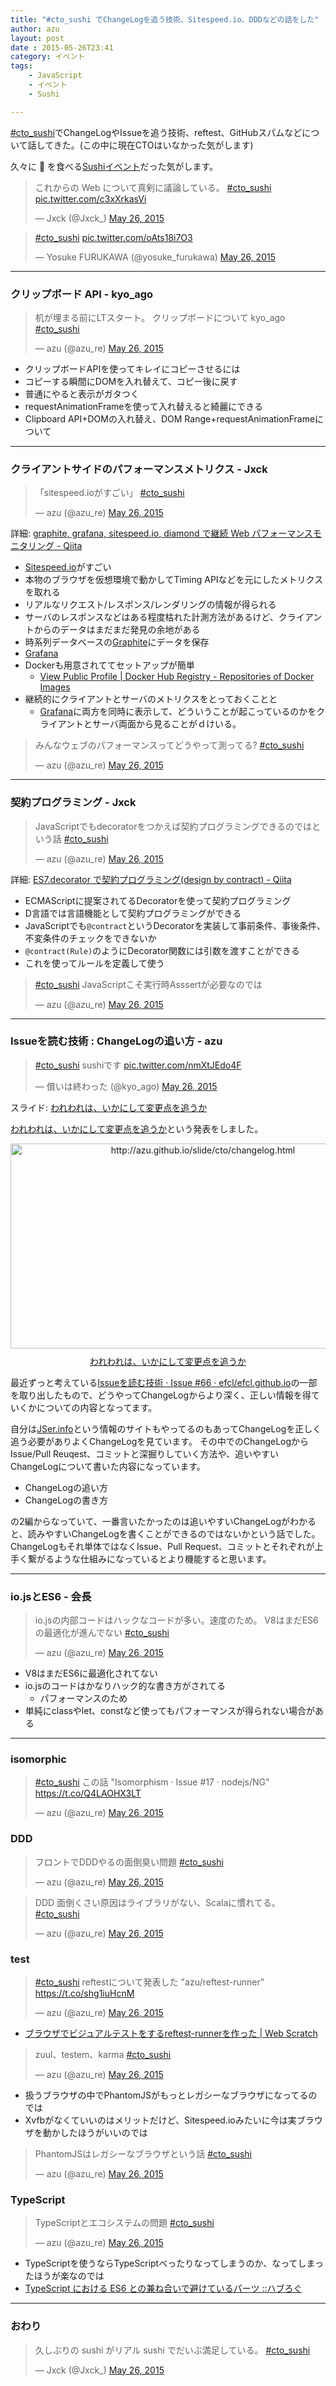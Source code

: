 ```yaml
---
title: "#cto_sushi でChangeLogを追う技術、Sitespeed.io、DDDなどの話をした"
author: azu
layout: post
date : 2015-05-26T23:41
category: イベント
tags:
    - JavaScript
    - イベント
    - Sushi

---
```


[#cto_sushi](https://twitter.com/hashtag/cto_sushi?src=hash "#cto_sushi")でChangeLogやIssueを追う技術、reftest、GitHubスパムなどについて話してきた。(この中に現在CTOはいなかった気がします)

久々に :sushi: を食べる[Sushiイベント](https://github.com/meta-sushi/guideline "Sushiイベント")だった気がします。

<blockquote class="twitter-tweet" lang="en"><p lang="ja" dir="ltr">これからの Web について真剣に議論している。 <a href="https://twitter.com/hashtag/cto_sushi?src=hash">#cto_sushi</a> <a href="http://t.co/c3xXrkasVi">pic.twitter.com/c3xXrkasVi</a></p>&mdash; Jxck (@Jxck_) <a href="https://twitter.com/Jxck_/status/603165077181571073">May 26, 2015</a></blockquote>
<script async src="//platform.twitter.com/widgets.js" charset="utf-8"></script>

<blockquote class="twitter-tweet" lang="en"><p lang="und" dir="ltr"><a href="https://twitter.com/hashtag/cto_sushi?src=hash">#cto_sushi</a> <a href="http://t.co/oAts18i7O3">pic.twitter.com/oAts18i7O3</a></p>&mdash; Yosuke FURUKAWA (@yosuke_furukawa) <a href="https://twitter.com/yosuke_furukawa/status/603165204843606016">May 26, 2015</a></blockquote>
<script async src="//platform.twitter.com/widgets.js" charset="utf-8"></script>

-----

### クリップボード API - kyo_ago

<blockquote class="twitter-tweet" lang="en"><p lang="ja" dir="ltr">机が埋まる前にLTスタート。&#10;クリップボードについて kyo_ago <a href="https://twitter.com/hashtag/cto_sushi?src=hash">#cto_sushi</a></p>&mdash; azu (@azu_re) <a href="https://twitter.com/azu_re/status/603156036145426432">May 26, 2015</a></blockquote>
<script async src="//platform.twitter.com/widgets.js" charset="utf-8"></script>

- クリップボードAPIを使ってキレイにコピーさせるには
- コピーする瞬間にDOMを入れ替えて、コピー後に戻す
- 普通にやると表示がガタつく
- requestAnimationFrameを使って入れ替えると綺麗にできる
- Clipboard API+DOMの入れ替え、DOM Range+requestAnimationFrameについて

----


### クライアントサイドのパフォーマンスメトリクス - Jxck

<blockquote class="twitter-tweet" lang="en"><p lang="ja" dir="ltr">「sitespeed.ioがすごい」 <a href="https://twitter.com/hashtag/cto_sushi?src=hash">#cto_sushi</a></p>&mdash; azu (@azu_re) <a href="https://twitter.com/azu_re/status/603158934182993921">May 26, 2015</a></blockquote>
<script async src="//platform.twitter.com/widgets.js" charset="utf-8"></script>

詳細: [graphite, grafana, sitespeed.io, diamond で継続 Web パフォーマンスモニタリング - Qiita](http://qiita.com/Jxck_/items/abfa9f3dd15c5572cbfd "graphite, grafana, sitespeed.io, diamond で継続 Web パフォーマンスモニタリング - Qiita")

- [Sitespeed.io](http://www.sitespeed.io/ "Sitespeed.io")がすごい
- 本物のブラウザを仮想環境で動かしてTiming APIなどを元にしたメトリクスを取れる
- リアルなリクエスト/レスポンス/レンダリングの情報が得られる
- サーバのレスポンスなどはある程度枯れた計測方法があるけど、クライアントからのデータはまだまだ発見の余地がある
- 時系列データベースの[Graphite](http://graphite.wikidot.com/ "Graphite")にデータを保存
- [Grafana](http://grafana.org/ "Grafana - Graphite and InfluxDB Dashboard and graph composer")
- Dockerも用意されててセットアップが簡単
	- [View Public Profile | Docker Hub Registry - Repositories of Docker Images](https://registry.hub.docker.com/repos/sitespeedio/ "View Public Profile | Docker Hub Registry - Repositories of Docker Images")
- 継続的にクライアントとサーバのメトリクスをとっておくことと
	- [Grafana](http://grafana.org/ "Grafana - Graphite and InfluxDB Dashboard and graph composer")に両方を同時に表示して、どういうことが起こっているのかをクライアントとサーバ両面から見ることがｄけいる。


<blockquote class="twitter-tweet" lang="en"><p lang="ja" dir="ltr">みんなウェブのパフォーマンスってどうやって測ってる? <a href="https://twitter.com/hashtag/cto_sushi?src=hash">#cto_sushi</a></p>&mdash; azu (@azu_re) <a href="https://twitter.com/azu_re/status/603179646704812032">May 26, 2015</a></blockquote>
<script async src="//platform.twitter.com/widgets.js" charset="utf-8"></script>


-----

### 契約プログラミング - Jxck

<blockquote class="twitter-tweet" lang="en"><p lang="ja" dir="ltr">JavaScriptでもdecoratorをつかえば契約プログラミングできるのではという話 <a href="https://twitter.com/hashtag/cto_sushi?src=hash">#cto_sushi</a></p>&mdash; azu (@azu_re) <a href="https://twitter.com/azu_re/status/603163125550985216">May 26, 2015</a></blockquote>
<script async src="//platform.twitter.com/widgets.js" charset="utf-8"></script>


詳細: [ES7.decorator で契約プログラミング(design by contract) - Qiita](http://qiita.com/Jxck_/items/defd80843a4beb5fcfc8 "ES7.decorator で契約プログラミング(design by contract) - Qiita")

- ECMAScriptに提案されてるDecoratorを使って契約プログラミング
- D言語では言語機能として契約プログラミングができる
- JavaScriptでも`@contract`というDecoratorを実装して事前条件、事後条件、不変条件のチェックをできないか
- `@contract(Rule)`のようにDecorator関数には引数を渡すことができる
- これを使ってルールを定義して使う

<blockquote class="twitter-tweet" lang="en"><p lang="ja" dir="ltr"><a href="https://twitter.com/hashtag/cto_sushi?src=hash">#cto_sushi</a> JavaScriptこそ実行時Asssertが必要なのでは</p>&mdash; azu (@azu_re) <a href="https://twitter.com/azu_re/status/603164084234690561">May 26, 2015</a></blockquote>
<script async src="//platform.twitter.com/widgets.js" charset="utf-8"></script>


-----

### Issueを読む技術 : ChangeLogの追い方 - azu 

<blockquote class="twitter-tweet" lang="en"><p lang="ja" dir="ltr"><a href="https://twitter.com/hashtag/cto_sushi?src=hash">#cto_sushi</a> sushiです <a href="http://t.co/nmXtJEdo4F">pic.twitter.com/nmXtJEdo4F</a></p>&mdash; 償いは終わった (@kyo_ago) <a href="https://twitter.com/kyo_ago/status/603164671701430273">May 26, 2015</a></blockquote>
<script async src="//platform.twitter.com/widgets.js" charset="utf-8"></script>

スライド: [われわれは、いかにして変更点を追うか](http://azu.github.io/slide/cto/changelog.html "われわれは、いかにして変更点を追うか")

[われわれは、いかにして変更点を追うか](http://azu.github.io/slide/cto/changelog.html "われわれは、いかにして変更点を追うか")という発表をしました。

<div class="kwout" style="text-align: center;"><a href="http://azu.github.io/slide/cto/changelog.html"><img src="http://kwout.com/cutout/c/v2/sz/8pm_bor.jpg" alt="http://azu.github.io/slide/cto/changelog.html" title="われわれは、いかにして変更点を追うか" width="600" height="328" style="border: none;" /></a><p style="margin-top: 10px; text-align: center;"><a href="http://azu.github.io/slide/cto/changelog.html">われわれは、いかにして変更点を追うか</a></p></div>

最近ずっと考えている[Issueを読む技術 · Issue #66 · efcl/efcl.github.io](https://github.com/efcl/efcl.github.io/issues/66 "Issueを読む技術 · Issue #66 · efcl/efcl.github.io")の一部を取り出したもので、どうやってChangeLogからより深く、正しい情報を得ていくかについての内容となってます。

自分は[JSer.info](http://jser.info/)という情報のサイトもやってるのもあってChangeLogを正しく追う必要がありよくChangeLogを見ています。
その中でのChangeLogからIssue/Pull Reuqest、コミットと深掘りしていく方法や、追いやすいChangeLogについて書いた内容になっています。

- ChangeLogの追い方
- ChangeLogの書き方

の2編からなっていて、一番言いたかったのは追いやすいChangeLogがわかると、読みやすいChangeLogを書くことができるのではないかという話でした。
ChangeLogもそれ単体ではなくIssue、Pull Request、コミットとそれぞれが上手く繋がるような仕組みになっているとより機能すると思います。


-----


### io.jsとES6 - 会長

<blockquote class="twitter-tweet" lang="en"><p lang="ja" dir="ltr">io.jsの内部コードはハックなコードが多い。速度のため。&#10;V8はまだES6の最適化が進んでない <a href="https://twitter.com/hashtag/cto_sushi?src=hash">#cto_sushi</a></p>&mdash; azu (@azu_re) <a href="https://twitter.com/azu_re/status/603172741412323329">May 26, 2015</a></blockquote>
<script async src="//platform.twitter.com/widgets.js" charset="utf-8"></script>

- V8はまだES6に最適化されてない
- io.jsのコードはかなりハック的な書き方がされてる
	- パフォーマンスのため
- 単純にclassやlet、constなど使ってもパフォーマンスが得られない場合がある

-----

### isomorphic


<blockquote class="twitter-tweet" lang="en"><p lang="ja" dir="ltr"><a href="https://twitter.com/hashtag/cto_sushi?src=hash">#cto_sushi</a> この話  &quot;Isomorphism · Issue #‌17 · nodejs/NG&quot;  <a href="https://t.co/Q4LAOHX3LT">https://t.co/Q4LAOHX3LT</a></p>&mdash; azu (@azu_re) <a href="https://twitter.com/azu_re/status/603176691070935042">May 26, 2015</a></blockquote>
<script async src="//platform.twitter.com/widgets.js" charset="utf-8"></script>

### DDD

<blockquote class="twitter-tweet" lang="en"><p lang="ja" dir="ltr">フロントでDDDやるの面倒臭い問題 <a href="https://twitter.com/hashtag/cto_sushi?src=hash">#cto_sushi</a></p>&mdash; azu (@azu_re) <a href="https://twitter.com/azu_re/status/603177597413904385">May 26, 2015</a></blockquote>
<script async src="//platform.twitter.com/widgets.js" charset="utf-8"></script>

<blockquote class="twitter-tweet" lang="en"><p lang="ja" dir="ltr">DDD 面倒くさい原因はライブラリがない、Scalaに慣れてる。 <a href="https://twitter.com/hashtag/cto_sushi?src=hash">#cto_sushi</a></p>&mdash; azu (@azu_re) <a href="https://twitter.com/azu_re/status/603177792977522689">May 26, 2015</a></blockquote>
<script async src="//platform.twitter.com/widgets.js" charset="utf-8"></script>


### test

<blockquote class="twitter-tweet" lang="en"><p lang="ja" dir="ltr"><a href="https://twitter.com/hashtag/cto_sushi?src=hash">#cto_sushi</a> reftestについて発表した  &quot;azu/reftest-runner&quot;  <a href="https://t.co/shg1iuHcnM">https://t.co/shg1iuHcnM</a></p>&mdash; azu (@azu_re) <a href="https://twitter.com/azu_re/status/603185676188651520">May 26, 2015</a></blockquote>
<script async src="//platform.twitter.com/widgets.js" charset="utf-8"></script>

- [ブラウザでビジュアルテストをするreftest-runnerを作った | Web Scratch](http://efcl.info/2015/05/14/reftest-runner/ "ブラウザでビジュアルテストをするreftest-runnerを作った | Web Scratch")

<blockquote class="twitter-tweet" lang="en"><p lang="tr" dir="ltr">zuul、testem、karma <a href="https://twitter.com/hashtag/cto_sushi?src=hash">#cto_sushi</a></p>&mdash; azu (@azu_re) <a href="https://twitter.com/azu_re/status/603192361225617408">May 26, 2015</a></blockquote>
<script async src="//platform.twitter.com/widgets.js" charset="utf-8"></script>

- 扱うブラウザの中でPhantomJSがもっとレガシーなブラウザになってるのでは
- Xvfbがなくていいのはメリットだけど、Sitespeed.ioみたいに今は実ブラウザを動かしたほうがいいのでは

<blockquote class="twitter-tweet" lang="en"><p lang="ja" dir="ltr">PhantomJSはレガシーなブラウザという話 <a href="https://twitter.com/hashtag/cto_sushi?src=hash">#cto_sushi</a></p>&mdash; azu (@azu_re) <a href="https://twitter.com/azu_re/status/603193311994585090">May 26, 2015</a></blockquote>
<script async src="//platform.twitter.com/widgets.js" charset="utf-8"></script>

### TypeScript

<blockquote class="twitter-tweet" lang="en"><p lang="ja" dir="ltr">TypeScriptとエコシステムの問題 <a href="https://twitter.com/hashtag/cto_sushi?src=hash">#cto_sushi</a></p>&mdash; azu (@azu_re) <a href="https://twitter.com/azu_re/status/603189221910708225">May 26, 2015</a></blockquote>
<script async src="//platform.twitter.com/widgets.js" charset="utf-8"></script>

- TypeScriptを使うならTypeScriptべったりなってしまうのか、なってしまったほうが楽なのでは
- [TypeScript における ES6 との兼ね合いで避けているパーツ ::ハブろぐ](http://havelog.ayumusato.com/develop/javascript/e668-avoid_unique_parts_in_typescript.html "TypeScript における ES6 との兼ね合いで避けているパーツ ::ハブろぐ")

-----

### おわり

<blockquote class="twitter-tweet" lang="en"><p lang="ja" dir="ltr">久しぶりの sushi がリアル sushi でだいぶ満足している。 <a href="https://twitter.com/hashtag/cto_sushi?src=hash">#cto_sushi</a></p>&mdash; Jxck (@Jxck_) <a href="https://twitter.com/Jxck_/status/603210237596737539">May 26, 2015</a></blockquote>
<script async src="//platform.twitter.com/widgets.js" charset="utf-8"></script>